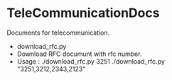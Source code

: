 # TeleCommunicationDocs
Documents for telecommunication.

* download_rfc.py
 * Download RFC documunt with rfc number.
 * Usage :
          ./download_rfc.py 3251
          ./download_rfc.py "3251,3212,2343,2123"
          
